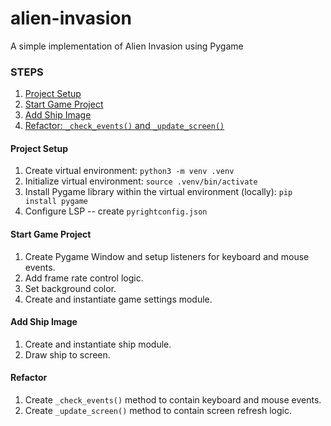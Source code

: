 # alien-invasion
A simple implementation of Alien Invasion using Pygame

### STEPS
1. [Project Setup](#project-setup)
2. [Start Game Project](#start-project)
3. [Add Ship Image](#add-ship-image)
4. [Refactor: `_check_events()` and `_update_screen()`](#refactor)

#### Project Setup
1. Create virtual environment: `python3 -m venv .venv`
2. Initialize virtual environment: `source .venv/bin/activate`
3. Install Pygame library within the virtual environment (locally): `pip install pygame`
4. Configure LSP -- create `pyrightconfig.json`

#### Start Game Project
1. Create Pygame Window and setup listeners for keyboard and mouse events.
2. Add frame rate control logic.
3. Set background color.
4. Create and instantiate game settings module.

#### Add Ship Image
1. Create and instantiate ship module.
2. Draw ship to screen.

#### Refactor
1. Create `_check_events()` method to contain keyboard and mouse events.
2. Create `_update_screen()` method to contain screen refresh logic.
